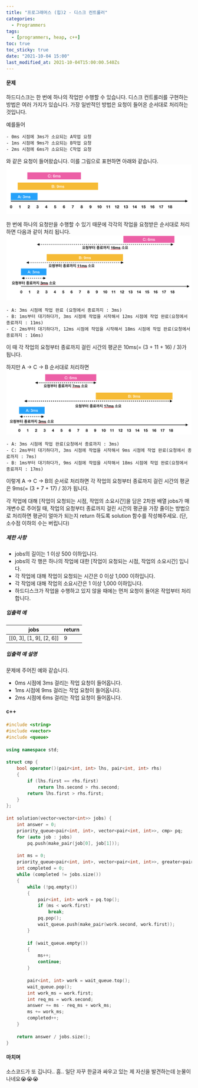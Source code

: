 ```yaml
---
title: "프로그래머스 (힙)2 - 디스크 컨트롤러"
categories:
  - Programmers
tags:
  - [programmers, heap, c++]
toc: true
toc_sticky: true
date: "2021-10-04 15:00"
last_modified_at: 2021-10-04T15:00:00.540Zs
---
```


#### 문제

하드디스크는 한 번에 하나의 작업만 수행할 수 있습니다. 디스크 컨트롤러를 구현하는 방법은 여러 가지가 있습니다. 가장 일반적인 방법은 요청이 들어온 순서대로 처리하는 것입니다.

예를들어

```
- 0ms 시점에 3ms가 소요되는 A작업 요청
- 1ms 시점에 9ms가 소요되는 B작업 요청
- 2ms 시점에 6ms가 소요되는 C작업 요청
```

와 같은 요청이 들어왔습니다. 이를 그림으로 표현하면 아래와 같습니다.
![Screen Shot 2018-09-13 at 6.34.58 PM.png](../../../assets/images/posts/2021-10-04-post-heap2/38dc6a53-2d21-4c72-90ac-f059729c51d5.png)

한 번에 하나의 요청만을 수행할 수 있기 때문에 각각의 작업을 요청받은 순서대로 처리하면 다음과 같이 처리 됩니다.
![Screen Shot 2018-09-13 at 6.38.52 PM.png](../../../assets/images/posts/2021-10-04-post-heap2/90b91fde-cac4-42c1-98b8-8f8431c52dcf.png)

```
- A: 3ms 시점에 작업 완료 (요청에서 종료까지 : 3ms)
- B: 1ms부터 대기하다가, 3ms 시점에 작업을 시작해서 12ms 시점에 작업 완료(요청에서 종료까지 : 11ms)
- C: 2ms부터 대기하다가, 12ms 시점에 작업을 시작해서 18ms 시점에 작업 완료(요청에서 종료까지 : 16ms)
```

이 때 각 작업의 요청부터 종료까지 걸린 시간의 평균은 10ms(= (3 + 11 + 16) / 3)가 됩니다.

하지만 A → C → B 순서대로 처리하면
![Screen Shot 2018-09-13 at 6.41.42 PM.png](../../../assets/images/posts/2021-10-04-post-heap2/a6cff04d-86bb-4b5b-98bf-6359158940ac.png)

```
- A: 3ms 시점에 작업 완료(요청에서 종료까지 : 3ms)
- C: 2ms부터 대기하다가, 3ms 시점에 작업을 시작해서 9ms 시점에 작업 완료(요청에서 종료까지 : 7ms)
- B: 1ms부터 대기하다가, 9ms 시점에 작업을 시작해서 18ms 시점에 작업 완료(요청에서 종료까지 : 17ms)
```

이렇게 A → C → B의 순서로 처리하면 각 작업의 요청부터 종료까지 걸린 시간의 평균은 9ms(= (3 + 7 + 17) / 3)가 됩니다.

각 작업에 대해 [작업이 요청되는 시점, 작업의 소요시간]을 담은 2차원 배열 jobs가 매개변수로 주어질 때, 작업의 요청부터 종료까지 걸린 시간의 평균을 가장 줄이는 방법으로 처리하면 평균이 얼마가 되는지 return 하도록 solution 함수를 작성해주세요. (단, 소수점 이하의 수는 버립니다)

##### 제한 사항

- jobs의 길이는 1 이상 500 이하입니다.
- jobs의 각 행은 하나의 작업에 대한 [작업이 요청되는 시점, 작업의 소요시간] 입니다.
- 각 작업에 대해 작업이 요청되는 시간은 0 이상 1,000 이하입니다.
- 각 작업에 대해 작업의 소요시간은 1 이상 1,000 이하입니다.
- 하드디스크가 작업을 수행하고 있지 않을 때에는 먼저 요청이 들어온 작업부터 처리합니다.

##### 입출력 예

| jobs                     | return |
| ------------------------ | ------ |
| [[0, 3], [1, 9], [2, 6]] | 9      |

##### 입출력 예 설명

문제에 주어진 예와 같습니다.

- 0ms 시점에 3ms 걸리는 작업 요청이 들어옵니다.
- 1ms 시점에 9ms 걸리는 작업 요청이 들어옵니다.
- 2ms 시점에 6ms 걸리는 작업 요청이 들어옵니다.

#### c++

```c++
#include <string>
#include <vector>
#include <queue>

using namespace std;

struct cmp {
    bool operator()(pair<int, int> lhs, pair<int, int> rhs)
    {
        if (lhs.first == rhs.first)
            return lhs.second > rhs.second;
        return lhs.first > rhs.first;
    }
};

int solution(vector<vector<int>> jobs) {
    int answer = 0;
    priority_queue<pair<int, int>, vector<pair<int, int>>, cmp> pq;
    for (auto job : jobs)
        pq.push(make_pair(job[0], job[1]));

    int ms = 0;
    priority_queue<pair<int, int>, vector<pair<int, int>>, greater<pair<int, int>>> wait_queue;
    int completed = 0;
    while (completed != jobs.size())
    {
        while (!pq.empty())
        {
            pair<int, int> work = pq.top();
            if (ms < work.first)
                break;
            pq.pop();
            wait_queue.push(make_pair(work.second, work.first));
        }

        if (wait_queue.empty())
        {
            ms++;
            continue;
        }

        pair<int, int> work = wait_queue.top();
        wait_queue.pop();
        int work_ms = work.first;
        int req_ms = work.second;
        answer += ms - req_ms + work_ms;
        ms += work_ms;
        completed++;
    }

    return answer / jobs.size();
}
```

#### 마치며

소스코드가 또 깁니다.. 흠.. 일단 자꾸 한글과 싸우고 있는 제 자신을 발견하는데 눈물이 나네요😭😭😭